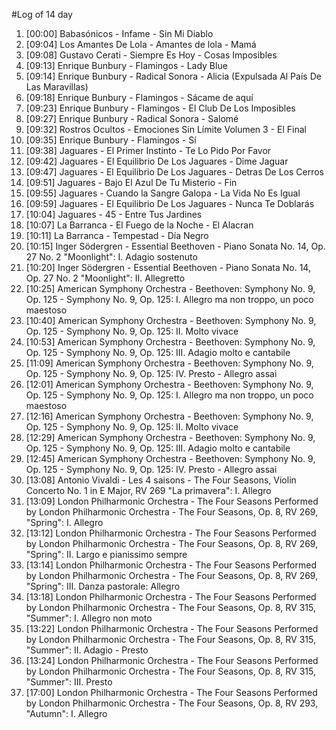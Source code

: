 #Log of 14 day

1. [00:00] Babasónicos - Infame - Sin Mi Diablo
1. [09:04] Los Amantes De Lola - Amantes de lola - Mamá
1. [09:08] Gustavo Cerati - Siempre Es Hoy - Cosas Imposibles
1. [09:13] Enrique Bunbury - Flamingos - Lady Blue
1. [09:14] Enrique Bunbury - Radical Sonora - Alicia (Expulsada Al País De Las Maravillas)
1. [09:18] Enrique Bunbury - Flamingos - Sácame de aquí
1. [09:23] Enrique Bunbury - Flamingos - El Club De Los Imposibles
1. [09:27] Enrique Bunbury - Radical Sonora - Salomé
1. [09:32] Rostros Ocultos - Emociones Sin Límite Volumen 3 - El Final
1. [09:35] Enrique Bunbury - Flamingos - Sí
1. [09:38] Jaguares - El Primer Instinto - Te Lo Pido Por Favor
1. [09:42] Jaguares - El Equilibrio De Los Jaguares - Dime Jaguar
1. [09:47] Jaguares - El Equilibrio De Los Jaguares - Detras De Los Cerros
1. [09:51] Jaguares - Bajo El Azul De Tu Misterio - Fin
1. [09:55] Jaguares - Cuando la Sangre Galopa - La Vida No Es Igual
1. [09:59] Jaguares - El Equilibrio De Los Jaguares - Nunca Te Doblarás
1. [10:04] Jaguares - 45 - Entre Tus Jardines
1. [10:07] La Barranca - El Fuego de la Noche - El Alacran
1. [10:11] La Barranca - Tempestad - Día Negro
1. [10:15] Inger Södergren - Essential Beethoven - Piano Sonata No. 14, Op. 27 No. 2 "Moonlight": I. Adagio sostenuto
1. [10:20] Inger Södergren - Essential Beethoven - Piano Sonata No. 14, Op. 27 No. 2 "Moonlight": II. Allegretto
1. [10:25] American Symphony Orchestra - Beethoven: Symphony No. 9, Op. 125 - Symphony No. 9, Op. 125: I. Allegro ma non troppo, un poco maestoso
1. [10:40] American Symphony Orchestra - Beethoven: Symphony No. 9, Op. 125 - Symphony No. 9, Op. 125: II. Molto vivace
1. [10:53] American Symphony Orchestra - Beethoven: Symphony No. 9, Op. 125 - Symphony No. 9, Op. 125: III. Adagio molto e cantabile
1. [11:09] American Symphony Orchestra - Beethoven: Symphony No. 9, Op. 125 - Symphony No. 9, Op. 125: IV. Presto - Allegro assai
1. [12:01] American Symphony Orchestra - Beethoven: Symphony No. 9, Op. 125 - Symphony No. 9, Op. 125: I. Allegro ma non troppo, un poco maestoso
1. [12:16] American Symphony Orchestra - Beethoven: Symphony No. 9, Op. 125 - Symphony No. 9, Op. 125: II. Molto vivace
1. [12:29] American Symphony Orchestra - Beethoven: Symphony No. 9, Op. 125 - Symphony No. 9, Op. 125: III. Adagio molto e cantabile
1. [12:45] American Symphony Orchestra - Beethoven: Symphony No. 9, Op. 125 - Symphony No. 9, Op. 125: IV. Presto - Allegro assai
1. [13:08] Antonio Vivaldi - Les 4 saisons - The Four Seasons, Violin Concerto No. 1 in E Major, RV 269 "La primavera": I. Allegro
1. [13:09] London Philharmonic Orchestra - The Four Seasons Performed by London Philharmonic Orchestra - The Four Seasons, Op. 8, RV 269, "Spring": I. Allegro
1. [13:12] London Philharmonic Orchestra - The Four Seasons Performed by London Philharmonic Orchestra - The Four Seasons, Op. 8, RV 269, "Spring": II. Largo e pianissimo sempre
1. [13:14] London Philharmonic Orchestra - The Four Seasons Performed by London Philharmonic Orchestra - The Four Seasons, Op. 8, RV 269, "Spring": III. Danza pastorale: Allegro
1. [13:18] London Philharmonic Orchestra - The Four Seasons Performed by London Philharmonic Orchestra - The Four Seasons, Op. 8, RV 315, "Summer": I. Allegro non moto
1. [13:22] London Philharmonic Orchestra - The Four Seasons Performed by London Philharmonic Orchestra - The Four Seasons, Op. 8, RV 315, "Summer": II. Adagio - Presto
1. [13:24] London Philharmonic Orchestra - The Four Seasons Performed by London Philharmonic Orchestra - The Four Seasons, Op. 8, RV 315, "Summer": III. Presto
1. [17:00] London Philharmonic Orchestra - The Four Seasons Performed by London Philharmonic Orchestra - The Four Seasons, Op. 8, RV 293, "Autumn": I. Allegro
